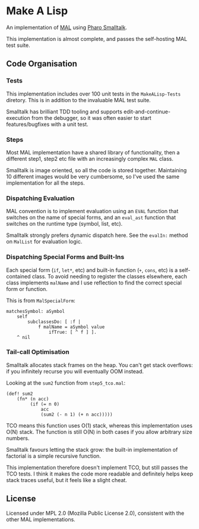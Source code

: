 # Make A Lisp

An implementation of [MAL](https://github.com/kanaka/mal) using [Pharo
Smalltalk](http://pharo.org/).

This implementation is almost complete, and passes the self-hosting
MAL test suite.

## Code Organisation

### Tests

This implementation includes over 100 unit tests in the
`MakeALisp-Tests` diretory. This is in addition to the invaluable MAL
test suite.

Smalltalk has brilliant TDD tooling and supports
edit-and-continue-execution from the debugger, so it was often easier
to start features/bugfixes with a unit test.

### Steps

Most MAL implementation have a shared library of functionality, then a
different step1, step2 etc file with an increasingly complex `MAL`
class.

Smalltalk is image oriented, so all the code is stored
together. Maintaining 10 different images would be very cumbersome, so
I've used the same implementation for all the steps.

### Dispatching Evaluation

MAL convention is to implement evaluation using an `EVAL` function
that switches on the name of special forms, and an `eval_ast` function
that switches on the runtime type (symbol, list, etc).

Smalltalk strongly prefers dynamic dispatch here. See the `evalIn:`
method on `MalList` for evaluation logic.

### Dispatching Special Forms and Built-Ins

Each special form (`if`, `let*`, etc) and built-in function (`+`,
`cons`, etc) is a self-contained class. To avoid needing to register
the classes elsewhere, each class implements `malName` and I use
reflection to find the correct special form or function.

This is from `MalSpecialForm`:

```
matchesSymbol: aSymbol
	self
		subclassesDo: [ :f |
			f malName = aSymbol value
				ifTrue: [ ^ f ] ].
	^ nil
```

### Tail-call Optimisation

Smalltalk allocates stack frames on the heap. You can't get stack
overflows: if you infinitely recurse you will eventually OOM instead.

Looking at the `sum2` function from `step5_tco.mal`:

```
(def! sum2
    (fn* (n acc)
         (if (= n 0)
             acc
             (sum2 (- n 1) (+ n acc)))))
```

TCO means this function uses O(1) stack, whereas this implementation
uses O(N) stack. The function is still O(N) in both cases if you allow
arbitrary size numbers.

Smalltalk favours letting the stack grow: the built-in implementation
of factorial is a simple recursive function.

This implementation therefore doesn't implement TCO, but still passes
the TCO tests. I think it makes the code more readable and
definitely helps keep stack traces useful, but it feels like a slight
cheat.

## License

Licensed under MPL 2.0 (Mozilla Public License 2.0), consistent with
the other MAL implementations.
